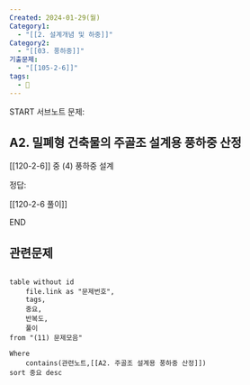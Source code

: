 ```yaml
---
Created: 2024-01-29(월)
Category1:
  - "[[2. 설계개념 및 하중]]"
Category2:
  - "[[03. 풍하중]]"
기출문제:
  - "[[105-2-6]]"
tags:
  - 🧮
---
```


START
서브노트
문제:  
## A2. 밀폐형 건축물의 주골조 설계용 풍하중 산정


[[120-2-6]] 중 (4) 풍하중 설계



정답: 

[[120-2-6 풀이]]
<!--ID: 1704617828426-->
END

## 관련문제
```dataview

table without id
	file.link as "문제번호",
	tags,
	중요,
	반복도,
	풀이
from "(11) 문제모음"

Where
	contains(관련노트,[[A2. 주골조 설계용 풍하중 산정]])
sort 중요 desc

```